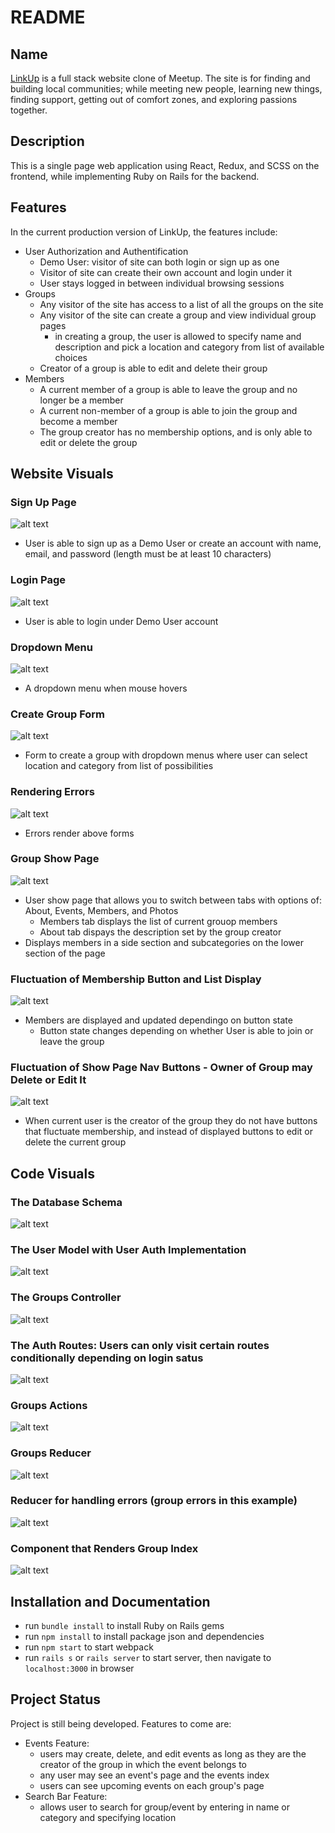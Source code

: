 # README

## Name
[LinkUp](https://link-ups.herokuapp.com/) is a full stack website clone of Meetup. The site is for finding and building local communities; while meeting new people, learning new things, finding support, getting out of comfort zones, and exploring passions together.

## Description
This is a single page web application using React, Redux, and SCSS on the frontend, while implementing Ruby on Rails for the backend.

## Features
In the current production version of LinkUp, the features include:
  * User Authorization and Authentification
    * Demo User: visitor of site can both login or sign up as one
    * Visitor of site can create their own account and login under it
    * User stays logged in between individual browsing sessions
  * Groups
    * Any visitor of the site has access to a list of all the groups on the site
    * Any visitor of the site can create a group and view individual group pages
      * in creating a group, the user is allowed to specify name and description and pick a location and category from list of available choices
    * Creator of a group is able to edit and delete their group
  * Members
    * A current member of a group is able to leave the group and no longer be a member
    * A current non-member of a group is able to join the group and become a member
    * The group creator has no membership options, and is only able to edit or delete the group

## Website Visuals
[signup]: https://github.com/leahdlp/LinkUp/blob/master/app/assets/images/signup.png
[login]: https://github.com/leahdlp/LinkUp/blob/master/app/assets/images/login_page.png
[dropdown]: https://github.com/leahdlp/LinkUp/blob/master/app/assets/images/dropdown.png
[createForm]: https://github.com/leahdlp/LinkUp/blob/master/app/assets/images/create_group.png
[errors]: https://github.com/leahdlp/LinkUp/blob/master/app/assets/images/errors.png
[show]: https://github.com/leahdlp/LinkUp/blob/master/app/assets/images/group_show.png
[members]: https://github.com/leahdlp/LinkUp/blob/master/app/assets/images/members.png
[groupOwner]: https://github.com/leahdlp/LinkUp/blob/master/app/assets/images/group_owner.png

### Sign Up Page
![alt text][signup]
* User is able to sign up as a Demo User or create an account with name, email, and password (length must be at least 10 characters)

### Login Page
![alt text][login]
* User is able to login under Demo User account

### Dropdown Menu
![alt text][dropdown]
* A dropdown menu when mouse hovers

### Create Group Form
![alt text][createForm]
* Form to create a group with dropdown menus where user can select location and category from list of possibilities

### Rendering Errors
![alt text][errors]
* Errors render above forms

### Group Show Page
![alt text][show]
* User show page that allows you to switch between tabs with options of: About, Events, Members, and Photos
  * Members tab displays the list of current grouop members
  * About tab dispays the description set by the group creator
* Displays members in a side section and subcategories on the lower section of the page

### Fluctuation of Membership Button and List Display
![alt text][members]
* Members are displayed and updated dependingo on button state
  * Button state changes depending on whether User is able to join or leave the group
  
### Fluctuation of Show Page Nav Buttons - Owner of Group may Delete or Edit It
![alt text][groupOwner]
* When current user is the creator of the group they do not have buttons that fluctuate membership, and instead of displayed buttons to edit or delete the current group

## Code Visuals 
[actions]: https://github.com/leahdlp/LinkUp/blob/master/app/assets/images/actions.png
[authRoutes]: https://github.com/leahdlp/LinkUp/blob/master/app/assets/images/auth_routes.png
[errorsReducer]: https://github.com/leahdlp/LinkUp/blob/master/app/assets/images/errors_reducer.png
[groupCon]: https://github.com/leahdlp/LinkUp/blob/master/app/assets/images/group_controller.png
[groupRed]: https://github.com/leahdlp/LinkUp/blob/master/app/assets/images/group_reducer.png
[index]: https://github.com/leahdlp/LinkUp/blob/master/app/assets/images/index.png
[authModel]: https://github.com/leahdlp/LinkUp/blob/master/app/assets/images/user_auth_code.png
[schema]: https://github.com/leahdlp/LinkUp/blob/master/app/assets/images/schema.png

### The Database Schema
![alt text][schema]

### The User Model with User Auth Implementation
![alt text][authModel]

### The Groups Controller
![alt text][groupCon]

### The Auth Routes: Users can only visit certain routes conditionally depending on login satus
![alt text][authRoutes]

### Groups Actions
![alt text][actions]

### Groups Reducer
![alt text][groupRed]

### Reducer for handling errors (group errors in this example)
![alt text][errorsReducer]

### Component that Renders Group Index
![alt text][index]

## Installation and Documentation
  * run `bundle install` to install Ruby on Rails gems
  * run `npm install` to install package json and dependencies
  * run `npm start` to start webpack
  * run `rails s` or `rails server` to start server, then navigate to `localhost:3000` in browser
  
## Project Status
Project is still being developed. Features to come are:
  * Events Feature:
    * users may create, delete, and edit events as long as they are the creator of the group in which the event belongs to
    * any user may see an event's page and the events index
    * users can see upcoming events on each group's page
  * Search Bar Feature:
    * allows user to search for group/event by entering in name or category and specifying location
